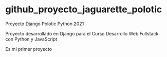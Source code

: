# github_proyecto_jaguarette_polotic
Proyecto Django Polotic Python 2021

Proyecto desarrollado en Django para el Curso Desarrollo Web Fullstack con Python y JavaScript

Es mi primer proyecto
